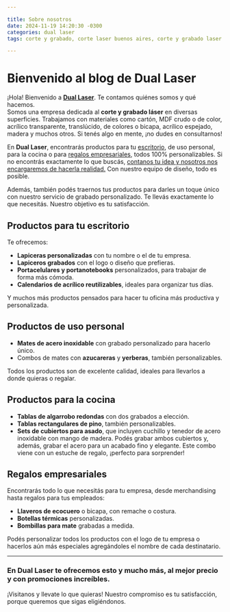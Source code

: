 ```yaml
---

title: Sobre nosotros
date: 2024-11-19 14:20:30 -0300
categories: dual laser
tags: corte y grabado, corte laser buenos aires, corte y grabado laser argentina, regalos empresariales personalizados

---
```


# Bienvenido al blog de Dual Laser

¡Hola! Bienvenido a [**Dual Laser**](https://duallaser.mitiendanube.com/admin/v2/pages/dualaser.com). Te contamos quiénes somos y qué hacemos.  
Somos una empresa dedicada al **corte y grabado láser** en diversas superficies. Trabajamos con materiales como cartón, MDF crudo o de color, acrílico transparente, translúcido, de colores o bicapa, acrílico espejado, madera y muchos otros. Si tenés algo en mente, ¡no dudes en consultarnos!

En **Dual Laser**, encontrarás productos para tu [escritorio](https://duallaser.mitiendanube.com/admin/v2/pages/dualaser.com/escritorio), de uso personal, para la cocina o para [regalos empresariales](https://www.dualaser.com/regaleria), todos 100% personalizables. Si no encontrás exactamente lo que buscás, [contanos tu idea y nosotros nos encargaremos de hacerla realidad.](https://api.whatsapp.com/send/?phone=541164714120&text&type=phone_number&app_absent=0) Con nuestro equipo de diseño, todo es posible.

Además, también podés traernos tus productos para darles un toque único con nuestro servicio de grabado personalizado. Te llevás exactamente lo que necesitás. Nuestro objetivo es tu satisfacción.

## Productos para tu escritorio

Te ofrecemos:

- **Lapiceras personalizadas** con tu nombre o el de tu empresa.
- **Lapiceros grabados** con el logo o diseño que prefieras.
- **Portacelulares y portanotebooks** personalizados, para trabajar de forma más cómoda.
- **Calendarios de acrílico reutilizables**, ideales para organizar tus días.

Y muchos más productos pensados para hacer tu oficina más productiva y personalizada.

## Productos de uso personal

- **Mates de acero inoxidable** con grabado personalizado para hacerlo único.
- Combos de mates con **azucareras** y **yerberas**, también personalizables.

Todos los productos son de excelente calidad, ideales para llevarlos a donde quieras o regalar.

## Productos para la cocina

- **Tablas de algarrobo redondas** con dos grabados a elección.
- **Tablas rectangulares de pino**, también personalizables.
- **Sets de cubiertos para asado**, que incluyen cuchillo y tenedor de acero inoxidable con mango de madera. Podés grabar ambos cubiertos y, además, grabar el acero para un acabado fino y elegante. Este combo viene con un estuche de regalo, ¡perfecto para sorprender!

## Regalos empresariales

Encontrarás todo lo que necesitás para tu empresa, desde merchandising hasta regalos para tus empleados:

- **Llaveros de ecocuero** o bicapa, con remache o costura.
- **Botellas térmicas** personalizadas.
- **Bombillas para mate** grabadas a medida.

Podés personalizar todos los productos con el logo de tu empresa o hacerlos aún más especiales agregándoles el nombre de cada destinatario.

---

### En **Dual Laser** te ofrecemos esto y mucho más, al mejor precio y con promociones increíbles.

¡Visitanos y llevate lo que quieras! Nuestro compromiso es tu satisfacción, porque queremos que sigas eligiéndonos.

